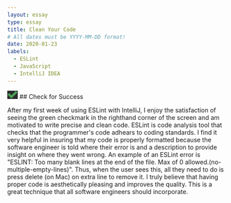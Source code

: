 ```yaml
---
layout: essay
type: essay
title: Clean Your Code
# All dates must be YYYY-MM-DD format!
date: 2020-01-23
labels:
  - ESLint
  - JavaScript
  - IntelliJ IDEA
---
```


<img class="ui small left spaced image" src="../images/check.png">
## Check for Success 

After my first week of using ESLint with IntelliJ, I enjoy the satisfaction of seeing the green checkmark in the righthand corner of the screen and am motivated to write precise and clean code. ESLint is code analysis tool that checks that the programmer's code adhears to coding standards. I find it very helpful in insuring that my code is properly formatted because the software engineer is told where their error is and a description to provide insight on where they went wrong. An example of an ESLint error is "ESLINT: Too many blank lines at the end of the file. Max of 0 allowed.(no-multiple-empty-lines)". Thus, when the user sees this, all they need to do is press delete (on Mac) on extra line to remove it. I truly believe that having proper code is aesthetically pleasing and improves the quality. This is a great technique that all software engineers should incorporate. 


